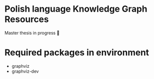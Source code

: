 # Polish language Knowledge Graph Resources
Master thesis in progress 🚧

# Required packages in environment
- graphviz
- graphviz-dev

